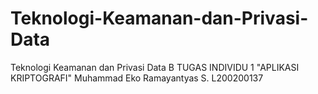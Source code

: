 # Teknologi-Keamanan-dan-Privasi-Data
Teknologi Keamanan dan Privasi Data B
TUGAS INDIVIDU 1 "APLIKASI KRIPTOGRAFI"
Muhammad Eko Ramayantyas S.
L200200137
